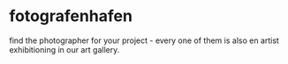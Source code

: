 # fotografenhafen
find the photographer for your project - every one of them is also en artist exhibitioning in our art gallery.
